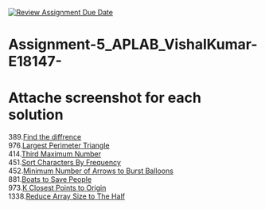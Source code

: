 [![Review Assignment Due Date](https://classroom.github.com/assets/deadline-readme-button-22041afd0340ce965d47ae6ef1cefeee28c7c493a6346c4f15d667ab976d596c.svg)](https://classroom.github.com/a/HPZO0Gv1)
# Assignment-5_APLAB_VishalKumar-E18147-
# Attache screenshot for each solution
389.[Find the diffrence](https://leetcode.com/problems/find-the-difference/description/)<br>
976.[Largest Perimeter Triangle](https://leetcode.com/problems/largest-perimeter-triangle/description/)<br>
414.[Third Maximum Number](https://leetcode.com/problems/third-maximum-number/description/)<br>
451.[Sort Characters By Frequency](https://leetcode.com/problems/sort-characters-by-frequency/description/)<br>
452.[Minimum Number of Arrows to Burst Balloons](https://leetcode.com/problems/minimum-number-of-arrows-to-burst-balloons/)<br>
881.[Boats to Save People](https://leetcode.com/problems/boats-to-save-people/description/)<br>
973.[K Closest Points to Origin](https://leetcode.com/problems/k-closest-points-to-origin/description/)<br>
1338.[Reduce Array Size to The Half](https://leetcode.com/problems/reduce-array-size-to-the-half/description/)<br>

